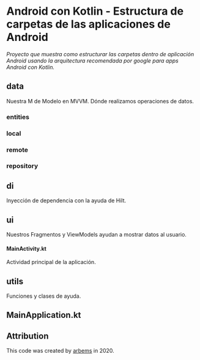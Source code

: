 # Android con Kotlin - Estructura de carpetas de las aplicaciones de Android

*Proyecto que muestra como estructurar las carpetas dentro de aplicación Android usando la arquitectura recomendada por google para apps Android con Kotlin.*

## data

Nuestra M de Modelo en MVVM. Dónde realizamos operaciones de datos.

### entities
### local
### remote
### repository
 
## di

Inyección de dependencia con la ayuda de Hilt.

## ui

Nuestros Fragmentos y ViewModels ayudan a mostrar datos al usuario.

#### MainActivity.kt

Actividad principal de la aplicación.

## utils

Funciones y clases de ayuda.

## MainApplication.kt


## Attribution

This code was created by [arbems](https://github.com/arbems) in 2020.